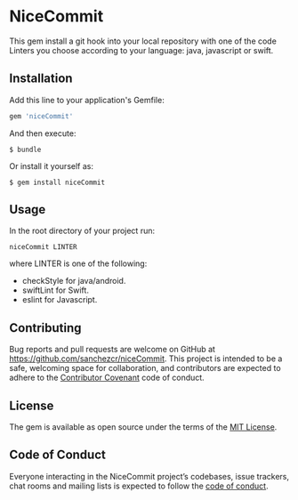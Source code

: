 # NiceCommit

This gem install a git hook into your local repository with one of the code Linters you choose according to your language: java, javascript or swift.
  

## Installation

Add this line to your application's Gemfile:

```ruby
gem 'niceCommit'
```

And then execute:

    $ bundle

Or install it yourself as:

    $ gem install niceCommit

## Usage

In the root directory of your project run:
```
niceCommit LINTER
``` 
where LINTER is one of the following:
- checkStyle    for java/android.
- swiftLint     for Swift.
- eslint        for Javascript.


## Contributing

Bug reports and pull requests are welcome on GitHub at https://github.com/sanchezcr/niceCommit. This project is intended to be a safe, welcoming space for collaboration, and contributors are expected to adhere to the [Contributor Covenant](http://contributor-covenant.org) code of conduct.

## License

The gem is available as open source under the terms of the [MIT License](http://opensource.org/licenses/MIT).

## Code of Conduct

Everyone interacting in the NiceCommit project’s codebases, issue trackers, chat rooms and mailing lists is expected to follow the [code of conduct](https://github.com/[USERNAME]/niceCommit/blob/master/CODE_OF_CONDUCT.md).

